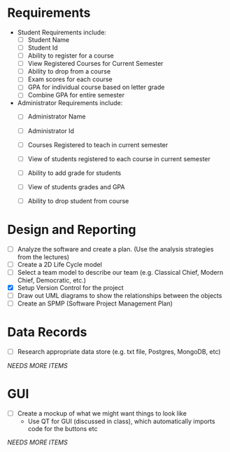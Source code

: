 # Requirements
- Student Requirements include:
  - [ ] Student Name
  - [ ] Student Id
  - [ ] Ability to register for a course
  - [ ] View Registered Courses for Current Semester
  - [ ] Ability to drop from a course
  - [ ] Exam scores for each course
  - [ ] GPA for individual course based on letter grade
  - [ ] Combine GPA for entire semester

- Administrator Requirements include:
  - [ ] Administrator Name
  - [ ] Administrator Id
  - [ ] Courses Registered to teach in current semester
  - [ ] View of students registered to each course in current semester
  - [ ] Ability to add grade for students
  - [ ] View of students grades and GPA
  - [ ] Ability to drop student from course
  

# Design and Reporting
- [ ] Analyze the software and create a plan. (Use the analysis strategies from the lectures)
- [ ] Create a 2D Life Cycle model
- [ ] Select a team model to describe our team (e.g. Classical Chief, Modern Chief, Democratic, etc.)
- [x] Setup Version Control for the project
- [ ] Draw out UML diagrams to show the relationships between the objects
- [ ] Create an SPMP (Software Project Management Plan)

# Data Records
- [ ] Research appropriate data store (e.g. txt file, Postgres, MongoDB, etc)

*NEEDS MORE ITEMS*

# GUI
- [ ] Create a mockup of what we might want things to look like
  - Use QT for GUI (discussed in class), which automatically imports code for the buttons etc

*NEEDS MORE ITEMS*
